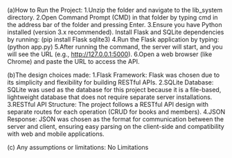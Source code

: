 (a)How to Run the Project:
1.Unzip the folder and navigate to the lib_system directory.
2.Open Command Prompt (CMD) in that folder by typing cmd in the address bar of the folder and pressing Enter.
3.Ensure you have Python installed (version 3.x recommended). Install Flask and SQLite dependencies by running:
(pip install Flask sqlite3)
4.Run the Flask application by typing: (python app.py)
5.After running the command, the server will start, and you will see the URL (e.g., http://127.0.0.1:5000).
6.Open a web browser (like Chrome) and paste the URL to access the API.

(b)The design choices made:
1.Flask Framework: Flask was chosen due to its simplicity and flexibility for building RESTful APIs. 
2.SQLite Database: SQLite was used as the database for this project because it is a file-based, lightweight database that does not require separate server installations. 
3.RESTful API Structure: The project follows a RESTful API design with separate routes for each operation (CRUD for books and members). 
4.JSON Response: JSON was chosen as the format for communication between the server and client, ensuring easy parsing on the client-side and compatibility with web and mobile applications.

(c) Any assumptions or limitations: No Limitations
